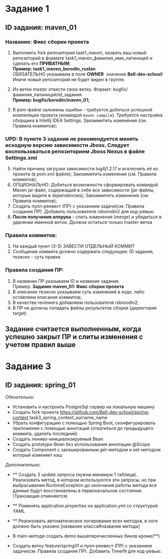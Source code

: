 # Задание 1

## ID задания: maven_01
### Название: Фикс сборки проекта

1) Выполнить fork репозитория task1_maven, назвать ваш новый репозиторий в формате task1_maven_фамилия_имя_латиницей и сделать его **ПРИВАТНЫМ**; <br/>**Пример: task1_maven_borodin_ruslan**.
  <br/>ОБЯЗАТЕЛЬНО указываем в поле **OWNER**  значение **Bell-dev-school**! Иначе новый репозиторий не будет виден в группе.

2) Из ветки master отвести свою ветку. Формат: bugfix/фамилия_латиницей/id_задания <br/>**Пример: bugfix/borodin/maven_01;**
3) В pom-файле заложены ошибки - требуется добиться успешной компиляции проекта (командой `maven compile`). Требуется настройка сборщика в  Intellij IDEA Settings;  Закоммитить изменения (см. Правила коммитов);
  ### UPD: В пункте 3 задания не рекомендуется менять исходную версию зависимости Jboss. Следует воспользоваться репозиторием Jboss Nexus в файле  Settings.xml
5) Найти причину загрузки завиcимости log4j1.2.17 и исключить её из проекта (в pom.xml файле); Закоммитить изменения (см. Правила коммитов);
6) ОПЦИОНАЛЬНО: Добиться возможности сформировать командой Maven jar-файл, содержащий в себе все зависимости (jar-файлы, которые видите в dependencies); Закоммитить изменения (см. Правила коммитов);
7) Создать пулл-реквест (ПР) с указанием задачи(см. Правила создания ПР). Добавить пользователя rsborodin2 для код-ревью.
8) **После получения аппрува** - слить изменения (merge) и убедиться в удалении именной ветки. Должна остаться только master-ветка

### Правила коммитов:
1) На каждый пункт (3-5) ЗАВЕСТИ ОТДЕЛЬНЫЙ КОММИТ
2) Сообщение коммита должно содержать следующее: ID задания, тезисно - суть правки

### Правила создания ПР:
1) В названии ПР указываем ID и название задания. <br/>Пример: **Задание maven_01: Фикс сборки проекта**
2) В описании тезисно указываем суть изменений в коде, либо оставляем описания коммитов;
3) В качестве reviewers добавляем пользователя rsborodin2;
4) В ПР не должны попадать файлы результатов сборки (директория target)

## Задание считается выполненным, когда успешно закрыт ПР и слиты изменения с учетом правил выше


# Задание 3

## ID задания: spring_01

Обязательно:
- Установить и настроить PostgreSql сервер на локальную машину
- Создать fork проекта https://github.com/Bell-dev-school/spring-context task3_spring_context_surname_name
- Убрать конфигурацию с помощью Spring Boot, сконфигурировать приложение с помощью аннотаций (откатиться до предыдущего коммита, удалить последний)
- Создать лениво-инициализируемый Bean
- Создать prototype-Bean без использования аннотации @Scope
- Создать Component c закэшированным get-методом и set-методом который изменяет кэш 

Дополнительно:
- ** Создать 3 update запроса (нужна минимум 1 таблица). Реализовать метод, в котором используются эти запросы, но при выбрасывании RuntimeException до окончания работы метода все данные будут восстановлены в первоначальное состояние. (Транзакция отменяется)
- ** Поменять application.properties на application.yml  cо структурой YAML
- ** Реализовать автоматическое логирование всех методов, в логе должно быть указано [название класса#название метода]

- В main-методе создать demo вышеперечисленных бинов кроме(**)
- Создать ветку  feature/spring01 и пулл-реквест (ПР) с указанием задачи(см. Правила создания ПР). Добавить TimerN для код-ревью.
